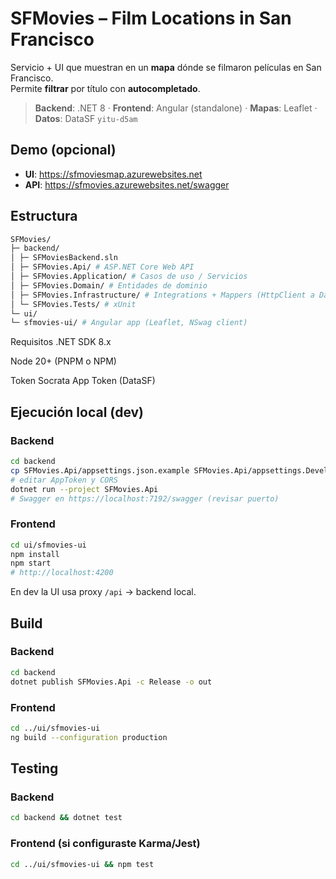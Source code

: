 # SFMovies – Film Locations in San Francisco

Servicio + UI que muestran en un **mapa** dónde se filmaron películas en San Francisco.  
Permite **filtrar** por título con **autocompletado**.

> **Backend**: .NET 8 · **Frontend**: Angular (standalone) · **Mapas**: Leaflet · **Datos**: DataSF `yitu-d5am`

## Demo (opcional)
- **UI**: https://sfmoviesmap.azurewebsites.net  
- **API**: https://sfmovies.azurewebsites.net/swagger  

## Estructura
```bash
SFMovies/
├─ backend/
│ ├─ SFMoviesBackend.sln
│ ├─ SFMovies.Api/ # ASP.NET Core Web API
│ ├─ SFMovies.Application/ # Casos de uso / Servicios
│ ├─ SFMovies.Domain/ # Entidades de dominio
│ ├─ SFMovies.Infrastructure/ # Integrations + Mappers (HttpClient a DataSF)
│ └─ SFMovies.Tests/ # xUnit
└─ ui/
└─ sfmovies-ui/ # Angular app (Leaflet, NSwag client)
```
Requisitos
.NET SDK 8.x

Node 20+ (PNPM o NPM)

Token Socrata App Token (DataSF)

## Ejecución local (dev)
### Backend
```bash
cd backend
cp SFMovies.Api/appsettings.json.example SFMovies.Api/appsettings.Development.json
# editar AppToken y CORS
dotnet run --project SFMovies.Api
# Swagger en https://localhost:7192/swagger (revisar puerto)
```

### Frontend
```bash
cd ui/sfmovies-ui
npm install
npm start
# http://localhost:4200
```

En dev la UI usa proxy `/api` → backend local.

## Build
### Backend
```bash
cd backend
dotnet publish SFMovies.Api -c Release -o out
```

### Frontend
```bash
cd ../ui/sfmovies-ui
ng build --configuration production
```

## Testing
### Backend
```bash
cd backend && dotnet test
```

### Frontend (si configuraste Karma/Jest)
```bash
cd ../ui/sfmovies-ui && npm test
```


